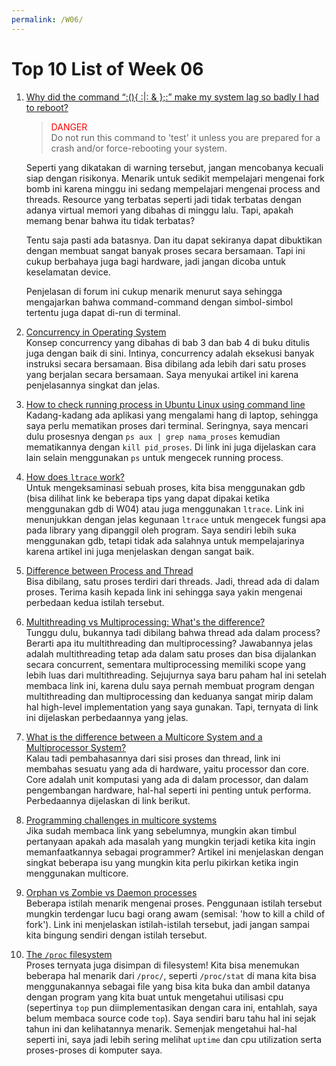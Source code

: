 ```yaml
---
permalink: /W06/
---
```

# Top 10 List of Week 06

1. [Why did the command “:(){ :|: & };:” make my system lag so badly I had to reboot?](https://askubuntu.com/questions/159491/why-did-the-command-make-my-system-lag-so-badly-i-had-to-reboot)<br>
    > <span style="color:red">DANGER</span><br>
    > Do not run this command to 'test' it unless you are prepared for a crash and/or force-rebooting your system.
    
    Seperti yang dikatakan di warning tersebut, jangan mencobanya kecuali siap dengan risikonya. Menarik untuk sedikit mempelajari mengenai fork bomb ini karena minggu ini sedang mempelajari mengenai process and threads. Resource yang terbatas seperti jadi tidak terbatas dengan adanya virtual memori yang dibahas di minggu lalu. Tapi, apakah memang benar bahwa itu tidak terbatas?

    Tentu saja pasti ada batasnya. Dan itu dapat sekiranya dapat dibuktikan dengan membuat sangat banyak proses secara bersamaan. Tapi ini cukup berbahaya juga bagi hardware, jadi jangan dicoba untuk keselamatan device.

    Penjelasan di forum ini cukup menarik menurut saya sehingga mengajarkan bahwa command-command dengan simbol-simbol tertentu juga dapat di-run di terminal.

2. [Concurrency in Operating System](https://www.geeksforgeeks.org/concurrency-in-operating-system/)<br>
Konsep concurrency yang dibahas di bab 3 dan bab 4 di buku ditulis juga dengan baik di sini. Intinya, concurrency adalah eksekusi banyak instruksi secara bersamaan. Bisa dibilang ada lebih dari satu proses yang berjalan secara bersamaan. Saya menyukai artikel ini karena penjelasannya singkat dan jelas.

3. [How to check running process in Ubuntu Linux using command line](https://www.cyberciti.biz/faq/how-to-check-running-process-in-ubuntu-linux-using-command-line/)<br>
Kadang-kadang ada aplikasi yang mengalami hang di laptop, sehingga saya perlu mematikan proses dari terminal. Seringnya, saya mencari dulu prosesnya dengan `ps aux | grep nama_proses` kemudian mematikannya dengan `kill pid_proses`. Di link ini juga dijelaskan cara lain selain menggunakan `ps` untuk mengecek running process.

4. [How does `ltrace` work?](https://blog.packagecloud.io/eng/2016/03/14/how-does-ltrace-work/)<br>
Untuk mengeksaminasi sebuah proses, kita bisa menggunakan gdb (bisa dilihat link ke beberapa tips yang dapat dipakai ketika menggunakan gdb di W04) atau juga menggunakan `ltrace`. Link ini menunjukkan dengan jelas kegunaan `ltrace` untuk mengecek fungsi apa pada library yang dipanggil oleh program. Saya sendiri lebih suka menggunakan gdb, tetapi tidak ada salahnya untuk mempelajarinya karena artikel ini juga menjelaskan dengan sangat baik.

5. [Difference between Process and Thread](https://www.geeksforgeeks.org/difference-between-process-and-thread/)<br>
Bisa dibilang, satu proses terdiri dari threads. Jadi, thread ada di dalam proses. Terima kasih kepada link ini sehingga saya yakin mengenai perbedaan kedua istilah tersebut.

6. [Multithreading vs Multiprocessing: What's the difference?](https://www.guru99.com/difference-between-multiprocessing-and-multithreading.html)<br>
Tunggu dulu, bukannya tadi dibilang bahwa thread ada dalam process? Berarti apa itu multithreading dan multiprocessing? Jawabannya jelas adalah multithreading tetap ada dalam satu proses dan bisa dijalankan secara concurrent, sementara multiprocessing memiliki scope yang lebih luas dari multithreading. Sejujurnya saya baru paham hal ini setelah membaca link ini, karena dulu saya pernah membuat program dengan multithreading dan multiprocessing dan keduanya sangat mirip dalam hal high-level implementation yang saya gunakan. Tapi, ternyata di link ini dijelaskan perbedaannya yang jelas.

7. [What is the difference between a Multicore System and a Multiprocessor System?](https://afteracademy.com/blog/what-is-the-difference-between-a-multicore-system-and-a-multiprocessor-system)<br>
Kalau tadi pembahasannya dari sisi proses dan thread, link ini membahas sesuatu yang ada di hardware, yaitu processor dan core. Core adalah unit komputasi yang ada di dalam processor, dan dalam pengembangan hardware, hal-hal seperti ini penting untuk performa. Perbedaannya dijelaskan di link berikut.

8. [Programming challenges in multicore systems](https://www.tutorialspoint.com/programming-challenges-in-multicore-systems)<br>
Jika sudah membaca link yang sebelumnya, mungkin akan timbul pertanyaan apakah ada masalah yang mungkin terjadi ketika kita ingin memanfaatkannya sebagai programmer? Artikel ini menjelaskan dengan singkat beberapa isu yang mungkin kita perlu pikirkan ketika ingin menggunakan multicore.

9. [Orphan vs Zombie vs Daemon processes](https://www.gmarik.info/blog/2012/orphan-vs-zombie-vs-daemon-processes/)<br>
Beberapa istilah menarik mengenai proses. Penggunaan istilah tersebut mungkin terdengar lucu bagi orang awam (semisal: 'how to kill a child of fork'). Link ini menjelaskan istilah-istilah tersebut, jadi jangan sampai kita bingung sendiri dengan istilah tersebut.

10. [The `/proc` filesystem](https://tldp.org/LDP/sag/html/proc-fs.html)<br>
Proses ternyata juga disimpan di filesystem! Kita bisa menemukan beberapa hal menarik dari `/proc/`, seperti `/proc/stat` di mana kita bisa menggunakannya sebagai file yang bisa kita buka dan ambil datanya dengan program yang kita buat untuk mengetahui utilisasi cpu (sepertinya `top` pun diimplementasikan dengan cara ini, entahlah, saya belum membaca source code `top`). Saya sendiri baru tahu hal ini sejak tahun ini dan kelihatannya menarik. Semenjak mengetahui hal-hal seperti ini, saya jadi lebih sering melihat `uptime` dan cpu utilization serta proses-proses di komputer saya.

